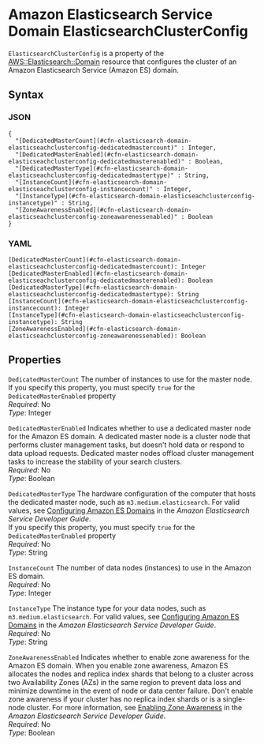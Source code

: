 # Amazon Elasticsearch Service Domain ElasticsearchClusterConfig<a name="aws-properties-elasticsearch-domain-elasticsearchclusterconfig"></a>

`ElasticsearchClusterConfig` is a property of the [AWS::Elasticsearch::Domain](aws-resource-elasticsearch-domain.md) resource that configures the cluster of an Amazon Elasticsearch Service \(Amazon ES\) domain\.

## Syntax<a name="w3ab2c21c14e1044b5"></a>

### JSON<a name="aws-properties-elasticsearch-domain-elasticsearchclusterconfig-syntax.json"></a>

```
{
  "[DedicatedMasterCount](#cfn-elasticsearch-domain-elasticseachclusterconfig-dedicatedmastercount)" : Integer,
  "[DedicatedMasterEnabled](#cfn-elasticsearch-domain-elasticseachclusterconfig-dedicatedmasterenabled)" : Boolean,
  "[DedicatedMasterType](#cfn-elasticsearch-domain-elasticseachclusterconfig-dedicatedmastertype)" : String,
  "[InstanceCount](#cfn-elasticsearch-domain-elasticseachclusterconfig-instancecount)" : Integer,
  "[InstanceType](#cfn-elasticsearch-domain-elasticseachclusterconfig-instancetype)" : String,
  "[ZoneAwarenessEnabled](#cfn-elasticsearch-domain-elasticseachclusterconfig-zoneawarenessenabled)" : Boolean
}
```

### YAML<a name="aws-properties-elasticsearch-domain-elasticsearchclusterconfig-syntax.yaml"></a>

```
[DedicatedMasterCount](#cfn-elasticsearch-domain-elasticseachclusterconfig-dedicatedmastercount): Integer
[DedicatedMasterEnabled](#cfn-elasticsearch-domain-elasticseachclusterconfig-dedicatedmasterenabled): Boolean
[DedicatedMasterType](#cfn-elasticsearch-domain-elasticseachclusterconfig-dedicatedmastertype): String
[InstanceCount](#cfn-elasticsearch-domain-elasticseachclusterconfig-instancecount): Integer
[InstanceType](#cfn-elasticsearch-domain-elasticseachclusterconfig-instancetype): String
[ZoneAwarenessEnabled](#cfn-elasticsearch-domain-elasticseachclusterconfig-zoneawarenessenabled): Boolean
```

## Properties<a name="w3ab2c21c14e1044b7"></a>

`DedicatedMasterCount`  <a name="cfn-elasticsearch-domain-elasticseachclusterconfig-dedicatedmastercount"></a>
The number of instances to use for the master node\.  
If you specify this property, you must specify `true` for the `DedicatedMasterEnabled` property  
*Required*: No  
*Type*: Integer

`DedicatedMasterEnabled`  <a name="cfn-elasticsearch-domain-elasticseachclusterconfig-dedicatedmasterenabled"></a>
Indicates whether to use a dedicated master node for the Amazon ES domain\. A dedicated master node is a cluster node that performs cluster management tasks, but doesn't hold data or respond to data upload requests\. Dedicated master nodes offload cluster management tasks to increase the stability of your search clusters\.  
*Required*: No  
*Type*: Boolean

`DedicatedMasterType`  <a name="cfn-elasticsearch-domain-elasticseachclusterconfig-dedicatedmastertype"></a>
The hardware configuration of the computer that hosts the dedicated master node, such as `m3.medium.elasticsearch`\. For valid values, see [Configuring Amazon ES Domains](http://docs.aws.amazon.com/elasticsearch-service/latest/developerguide/es-createupdatedomains.html#es-createdomains-configure-cluster-cli) in the *Amazon Elasticsearch Service Developer Guide*\.  
If you specify this property, you must specify `true` for the `DedicatedMasterEnabled` property  
*Required*: No  
*Type*: String

`InstanceCount`  <a name="cfn-elasticsearch-domain-elasticseachclusterconfig-instancecount"></a>
The number of data nodes \(instances\) to use in the Amazon ES domain\.  
*Required*: No  
*Type*: Integer

`InstanceType`  <a name="cfn-elasticsearch-domain-elasticseachclusterconfig-instancetype"></a>
The instance type for your data nodes, such as `m3.medium.elasticsearch`\. For valid values, see [Configuring Amazon ES Domains](http://docs.aws.amazon.com/elasticsearch-service/latest/developerguide/es-createupdatedomains.html#es-createdomains-configure-cluster-cli) in the *Amazon Elasticsearch Service Developer Guide*\.  
*Required*: No  
*Type*: String

`ZoneAwarenessEnabled`  <a name="cfn-elasticsearch-domain-elasticseachclusterconfig-zoneawarenessenabled"></a>
Indicates whether to enable zone awareness for the Amazon ES domain\. When you enable zone awareness, Amazon ES allocates the nodes and replica index shards that belong to a cluster across two Availability Zones \(AZs\) in the same region to prevent data loss and minimize downtime in the event of node or data center failure\. Don't enable zone awareness if your cluster has no replica index shards or is a single\-node cluster\. For more information, see [Enabling Zone Awareness](http://docs.aws.amazon.com/elasticsearch-service/latest/developerguide/es-managedomains.html#es-managedomains-zoneawareness) in the *Amazon Elasticsearch Service Developer Guide*\.  
*Required*: No  
*Type*: Boolean